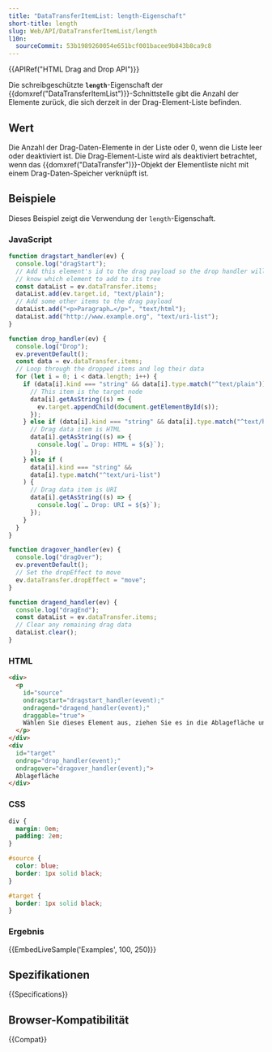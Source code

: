 ```yaml
---
title: "DataTransferItemList: length-Eigenschaft"
short-title: length
slug: Web/API/DataTransferItemList/length
l10n:
  sourceCommit: 53b1989260054e651bcf001bacee9b843b8ca9c8
---
```


{{APIRef("HTML Drag and Drop API")}}

Die schreibgeschützte **`length`**-Eigenschaft der
{{domxref("DataTransferItemList")}}-Schnittstelle gibt die Anzahl der Elemente zurück, die sich derzeit in der Drag-Element-Liste befinden.

## Wert

Die Anzahl der Drag-Daten-Elemente in der Liste oder 0, wenn die Liste leer oder deaktiviert ist. Die Drag-Element-Liste wird als deaktiviert betrachtet, wenn das {{domxref("DataTransfer")}}-Objekt der Elementliste nicht mit einem Drag-Daten-Speicher verknüpft ist.

## Beispiele

Dieses Beispiel zeigt die Verwendung der `length`-Eigenschaft.

### JavaScript

```js
function dragstart_handler(ev) {
  console.log("dragStart");
  // Add this element's id to the drag payload so the drop handler will
  // know which element to add to its tree
  const dataList = ev.dataTransfer.items;
  dataList.add(ev.target.id, "text/plain");
  // Add some other items to the drag payload
  dataList.add("<p>Paragraph…</p>", "text/html");
  dataList.add("http://www.example.org", "text/uri-list");
}

function drop_handler(ev) {
  console.log("Drop");
  ev.preventDefault();
  const data = ev.dataTransfer.items;
  // Loop through the dropped items and log their data
  for (let i = 0; i < data.length; i++) {
    if (data[i].kind === "string" && data[i].type.match("^text/plain")) {
      // This item is the target node
      data[i].getAsString((s) => {
        ev.target.appendChild(document.getElementById(s));
      });
    } else if (data[i].kind === "string" && data[i].type.match("^text/html")) {
      // Drag data item is HTML
      data[i].getAsString((s) => {
        console.log(`… Drop: HTML = ${s}`);
      });
    } else if (
      data[i].kind === "string" &&
      data[i].type.match("^text/uri-list")
    ) {
      // Drag data item is URI
      data[i].getAsString((s) => {
        console.log(`… Drop: URI = ${s}`);
      });
    }
  }
}

function dragover_handler(ev) {
  console.log("dragOver");
  ev.preventDefault();
  // Set the dropEffect to move
  ev.dataTransfer.dropEffect = "move";
}

function dragend_handler(ev) {
  console.log("dragEnd");
  const dataList = ev.dataTransfer.items;
  // Clear any remaining drag data
  dataList.clear();
}
```

### HTML

```html
<div>
  <p
    id="source"
    ondragstart="dragstart_handler(event);"
    ondragend="dragend_handler(event);"
    draggable="true">
    Wählen Sie dieses Element aus, ziehen Sie es in die Ablagefläche und lassen Sie die Auswahl los, um das Element zu verschieben.
  </p>
</div>
<div
  id="target"
  ondrop="drop_handler(event);"
  ondragover="dragover_handler(event);">
  Ablagefläche
</div>
```

### CSS

```css
div {
  margin: 0em;
  padding: 2em;
}

#source {
  color: blue;
  border: 1px solid black;
}

#target {
  border: 1px solid black;
}
```

### Ergebnis

{{EmbedLiveSample('Examples', 100, 250)}}

## Spezifikationen

{{Specifications}}

## Browser-Kompatibilität

{{Compat}}

